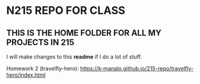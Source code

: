 # N215 REPO FOR CLASS

## THIS IS THE HOME FOLDER FOR ALL MY PROJECTS IN 215

I will make changes to this **readme** if I do a lot of stuff.

Homework 2 (travelfly-hero):
https://k-manalo.github.io/215-repo/travelfly-hero/index.html
